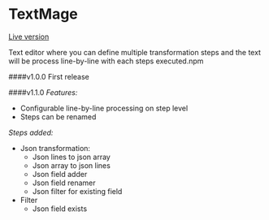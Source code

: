 # TextMage

[Live version](https://textmage.zolikon.com)

Text editor where you can define multiple transformation steps and the text will be process line-by-line with each steps executed.npm

####v1.0.0
First release

####v1.1.0
_Features:_

- Configurable line-by-line processing on step level
- Steps can be renamed

_Steps added:_

- Json transformation:
  - Json lines to json array
  - Json array to json lines
  - Json field adder
  - Json field renamer
  - Json filter for existing field
- Filter
  - Json field exists
